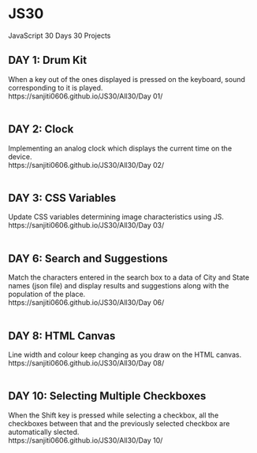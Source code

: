 # JS30
JavaScript 30 Days 30 Projects
<h2> DAY 1: Drum Kit</h5>
When a key out of the ones displayed is pressed on the keyboard, sound corresponding to it is played. <br>
<href> https://sanjiti0606.github.io/JS30/All30/Day 01/ </href> <br>
<br>
<h2> DAY 2: Clock</h5>
Implementing an analog clock which displays the current time on the device. <br>
<href> https://sanjiti0606.github.io/JS30/All30/Day 02/ </href> <br>
<br>
<h2> DAY 3: CSS Variables</h5>
Update CSS variables determining image characteristics using JS. <br>
<href> https://sanjiti0606.github.io/JS30/All30/Day 03/ </href> <br>
<br>
<h2> DAY 6: Search and Suggestions</h5>
Match the characters entered in the search box to a data of City and State names (json file) and display results and suggestions along with the population of the place. <br>
<href> https://sanjiti0606.github.io/JS30/All30/Day 06/ </href> <br>
<br>
<h2> DAY 8: HTML Canvas</h5>
Line width and colour keep changing as you draw on the HTML canvas. <br>
<href> https://sanjiti0606.github.io/JS30/All30/Day 08/ </href> <br>
<br>
<h2> DAY 10: Selecting Multiple Checkboxes</h5>
When the Shift key is pressed while selecting a checkbox, all the checkboxes between that and the previously selected checkbox are automatically slected. <br>
<href> https://sanjiti0606.github.io/JS30/All30/Day 10/ </href> <br>
